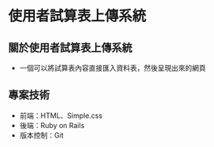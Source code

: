 # 使用者試算表上傳系統

## 關於使用者試算表上傳系統
- 一個可以將試算表內容直接匯入資料表，然後呈現出來的網頁
  
<!-- ## 專案畫面與功能介紹

## 安裝 -->

## 專案技術
- 前端：HTML、Simple.css
- 後端：Ruby on Rails
- 版本控制：Git

<!-- ## 使用技術詳細說明

## 聯絡作者 -->

